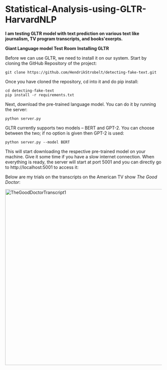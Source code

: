 # Statistical-Analysis-using-GLTR-HarvardNLP

**I am testing GLTR model with text prediction on various text like journalism, TV program transcripts, and books'exerpts.**

**Giant Language model Test Room**
**Installing GLTR**

Before we can use GLTR, we need to install it on our system. Start by cloning the GitHub Repository of the project:
```
git clone https://github.com/HendrikStrobelt/detecting-fake-text.git
```

Once you have cloned the repository, cd into it and do pip install:
```
cd detecting-fake-text
pip install -r requirements.txt
```

Next, download the pre-trained language model. You can do it by running the server:
```
python server.py
```

GLTR currently supports two models – BERT and GPT-2. You can choose between the two; if no option is given then GPT-2 is used:
```
python server.py --model BERT
```

This will start downloading the respective pre-trained model on your machine. Give it some time if you have a slow internet connection.
When everything is ready, the server will start at port 5001 and you can directly go to http://localhost:5001 to access it:

Below are my trials on the transcripts on the American TV show *The Good Doctor*:

<img width="567" alt="TheGoodDoctorTranscript1" src="https://user-images.githubusercontent.com/47131675/83286019-45c25800-a1ad-11ea-8f0b-bba2d4907317.png">
